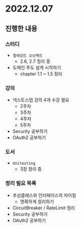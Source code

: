 # 2022.12.07

## 진행한 내용

### 스터디

- `엘레강트 오브젝트`
	- 2.6, 2.7 정리 중
- 도메인 주도 설계 시작하기
	- chapter 1.1 ~ 1.5 정리

### 강의

- 넥스트스텝 강의 4개 수강 필요
	- 2주차
  - 3주차
  - 4주차
  - 5주차
- Security 공부하기
- OAuth2 공부하기

### 도서

- `Unitesting`
	- 3장 정리 중

### 정리 필요 목록

- 추상클래스와 인터페이스의 차이점
	- 명확하게 정리하기
- CircuitBreaker / RateLimit 정리
- Security 공부하기
- OAuth2 공부하기
